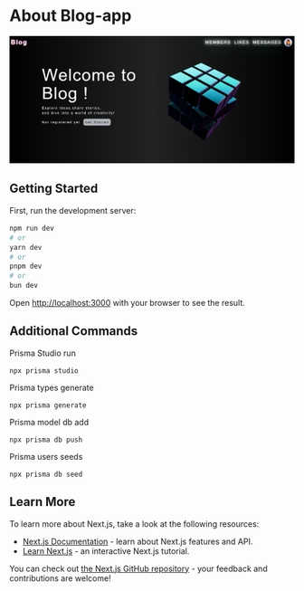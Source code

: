 # About Blog-app

![This is blog-app!](/public/images/blog.png "Blog-app !")

## Getting Started

First, run the development server:

```bash
npm run dev
# or
yarn dev
# or
pnpm dev
# or
bun dev
```

Open [http://localhost:3000](http://localhost:3000) with your browser to see the result.

## Additional Commands

Prisma Studio run

```
npx prisma studio
```

Prisma types generate

```
npx prisma generate
```

Prisma model db add

```
npx prisma db push
```

Prisma users seeds

```
npx prisma db seed
```

## Learn More

To learn more about Next.js, take a look at the following resources:

- [Next.js Documentation](https://nextjs.org/docs) - learn about Next.js features and API.
- [Learn Next.js](https://nextjs.org/learn) - an interactive Next.js tutorial.

You can check out [the Next.js GitHub repository](https://github.com/vercel/next.js) - your feedback and contributions are welcome!
